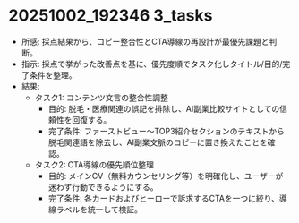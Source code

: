 # 20251002_192346 3_tasks
- 所感: 採点結果から、コピー整合性とCTA導線の再設計が最優先課題と判断。
- 指示: 採点で挙がった改善点を基に、優先度順でタスク化しタイトル/目的/完了条件を整理。
- 結果:
  - タスク1: コンテンツ文言の整合性調整
    - 目的: 脱毛・医療関連の誤記を排除し、AI副業比較サイトとしての信頼性を回復する。
    - 完了条件: ファーストビュー〜TOP3紹介セクションのテキストから脱毛関連語を除去し、AI副業文脈のコピーに置き換えたことを確認。
  - タスク2: CTA導線の優先順位整理
    - 目的: メインCV（無料カウンセリング等）を明確化し、ユーザーが迷わず行動できるようにする。
    - 完了条件: 各カードおよびヒーローで訴求するCTAを一つに絞り、導線ラベルを統一して検証。

